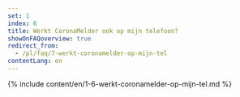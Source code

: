 ```yaml
---
set: 1
index: 6
title: Werkt CoronaMelder ook op mijn telefoon?
showOnFAQoverview: true
redirect_from: 
  - /pl/faq/7-werkt-coronamelder-op-mijn-tel
contentLang: en
---
```

{% include content/en/1-6-werkt-coronamelder-op-mijn-tel.md %}
